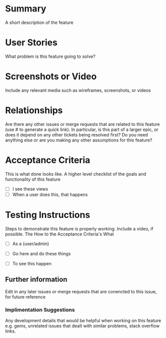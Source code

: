 # Summary

A short description of the feature

# User Stories

What problem is this feature going to solve? 

# Screenshots or Video

Include any relevant media such as wireframes, screenshots, or videos

# Relationships

Are there any other issues or merge requests that are related to this feature (use # to generate a quick link). In particular, is this part of a larger epic, or does it depend on any other tickets being resolved first? Do you need anything else or are you making any other assumptions for this feature?

# Acceptance Criteria

This is what done looks like. A higher level checklist of the goals and functionality of this feature

* [ ] I see these views
* [ ] When a user does this, that happens
  
# Testing Instructions

Steps to demonstrate this feature is properly working. Include a video, if possible. The How to the Acceptance Criteria's What

* [ ] As a (user/admin)
* [ ] Go here and do these things
* [ ] To see this happen


## Further information

Edit in any later issues or merge requests that are conencted to this issue, for future reference

### Implimentation Suggestions

Any development details that would be helpful when working on this feature e.g. gems, unrelated issues that dealt with similar problems, stack overflow links.